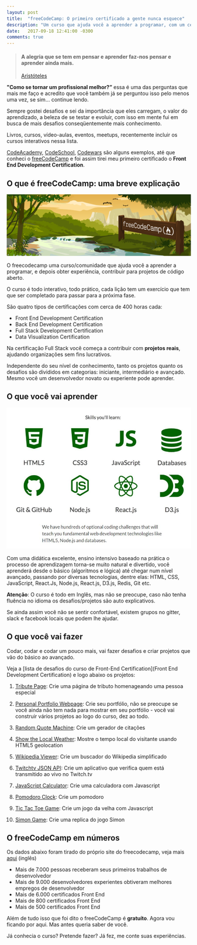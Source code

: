 ```yaml
---
layout: post
title:  "freeCodeCamp: O primeiro certificado a gente nunca esquece"
description: "Um curso que ajuda você a aprender a programar, com um certificado de \"bônus\""
date:   2017-09-18 12:41:00 -0300
comments: true
---
```


> #### A alegria que se tem em pensar e aprender faz-nos pensar e aprender ainda mais.
> [Aristóteles](https://pt.wikipedia.org/wiki/Arist%C3%B3teles)

__"Como se tornar um profissional melhor?”__ essa é uma das perguntas que mais me faço e acredito que você também já se perguntou isso pelo menos uma vez, se sim... continue lendo.

Sempre gostei desafios e sei da importância que eles carregam, o valor do aprendizado, a beleza de se testar e evoluir, com isso em mente fui em busca de mais desafios conseqüentemente mais conhecimento.

Livros, cursos, vídeo-aulas, eventos, meetups, recentemente incluir os cursos interativos nessa lista.

[CodeAcademy](https://www.codecademy.com/pt), [CodeSchool](https://www.codeschool.com/), [Codewars](https://www.codewars.com/) são alguns exemplos, até que conheci o [freeCodeCamp](https://www.freecodecamp.org/) e foi assim tirei meu primeiro certificado o __Front End Development Certification__.

## O que é freeCodeCamp: uma breve explicação

![freeCodeCamp](/assets/img/posts/freecodecamp.png)

O freecodecamp uma curso/comunidade que ajuda você a aprender a programar, e depois obter experiência, contribuir para projetos de código aberto.

O curso é todo interativo, todo prático, cada lição tem um exercício que tem que ser completado para passar para a próxima fase.

São quatro tipos de certificações com cerca de 400 horas cada:

- Front End Development Certification
- Back End Development Certification
- Full Stack Development Certification
- Data Visualization Certification

Na certificação Full Stack você começa a contribuir com __projetos reais__, ajudando organizações sem fins lucrativos.

Independente do seu nível de conhecimento, tanto os projetos quanto os desafios são divididos em categorias: iniciante, intermediário e avançado. Mesmo você um desenvolvedor novato ou experiente pode aprender.

## O que você vai aprender

![HTML5, CSS3, Javascript, Redis, Git e muito mais](/assets/img/posts/freecodecamp-skills.jpg "HTML5, CSS3, Javascript, Redis, Git e muito mais")

Com uma didática excelente, ensino intensivo baseado na prática o processo de aprendizagem torna-se muito natural e divertido, você aprenderá desde o básico (algoritmos e lógica) até chegar num nível avançado, passando por diversas tecnologias, dentre elas: HTML, CSS, JavaScript, React.Js, Node.js, React.js, D3.js, Redis, Git etc.

__Atenção__: O curso é todo em Inglês, mas não se preocupe, caso não tenha fluência no idioma os desafios/projetos são auto explicativos.

Se ainda assim você não se sentir confortável, existem grupos no gitter, slack e facebook locais que podem lhe ajudar.

## O que você vai fazer

Codar, codar e codar um pouco mais, vai fazer desafios e criar projetos que vão do básico ao avançado.

Veja a [lista de desafios do curso de Front-End Certification](Front End Development Certification) e logo abaixo os projetos:

 1. [Tribute Page](https://codepen.io/AlexsandroSA/full/ONgboE): Crie uma página de tributo homenageando uma pessoa especial

 2. [Personal Portfolio Webpage](https://codepen.io/AlexsandroSA/full/qZPZEw): Crie seu portfólio, não se preocupe se você ainda não tem nada para mostrar em seu portfólio - você vai construir vários projetos ao logo do curso, dez ao todo.

 3. [Random Quote Machine](https://codepen.io/AlexsandroSA/full/BKxpKy): Crie um gerador de citações

 4. [Show the Local Weather](https://codepen.io/AlexsandroSA/full/PbwRyG/): Mostre o tempo local do visitante usando HTML5 geolocation

 5. [Wikipedia Viewer](https://codepen.io/AlexsandroSA/full/MmYPay): Crie um buscador do Wikipedia simplificado

 6. [Twitchtv JSON API](https://codepen.io/AlexsandroSA/full/vmOYXB): Crie um aplicativo que verifica quem está transmitido ao vivo no Twitch.tv

 7. [JavaScript Calculator](https://codepen.io/AlexsandroSA/full/jmjqRW): Crie uma calculadora com Javascript

 8. [Pomodoro Clock](https://codepen.io/AlexsandroSA/full/WOpNbY): Crie um pomodoro

 9. [Tic Tac Toe Game](https://codepen.io/AlexsandroSA/full/gRdJzV): Crie um jogo da velha com Javascript

 10. [Simon Game](https://codepen.io/AlexsandroSA/full/yogXwj): Crie uma replica do jogo Simon

## O freeCodeCamp em números

Os dados abaixo foram tirado do próprio site do freecodecamp, veja mais [aqui](https://www.freecodecamp.org/about/) (inglês)

- Mais de 7.000 pessoas receberam seus primeiros trabalhos de desenvolvedor
- Mais de 9.000 desenvolvedores experientes obtiveram melhores empregos de desenvolvedor
- Mais de 6.000 certificados Front End
- Mais de 800 certificados Front End
- Mais de 500 certificados Front End

Além de tudo isso que foi dito o freeCodeCamp é __gratuíto__. Agora vou ficando por aqui. Mas antes queria saber de você.

Já conhecia o curso? Pretende fazer? Já fez, me conte suas experiências.
